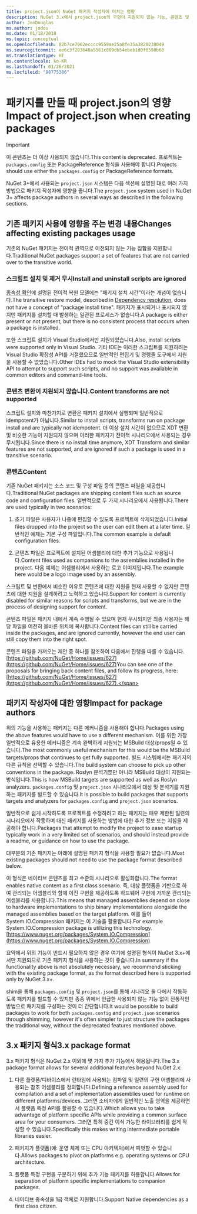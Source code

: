 ```yaml
---
title: project.json이 NuGet 패키지 작성자에 미치는 영향
description: NuGet 3.x에서 project.json의 구현이 지원되지 않는 기능, 콘텐츠 및 패키지 형식 등 패키지 작성자에 영향을 주는 방법에 대한 세부 정보입니다.
author: JonDouglas
ms.author: jodou
ms.date: 01/18/2018
ms.topic: conceptual
ms.openlocfilehash: 82b7ce7962ecccc9559ae25a8fe35a3820238049
ms.sourcegitcommit: ee6c3f203648a5561c809db54ebeb1d0f0598b68
ms.translationtype: HT
ms.contentlocale: ko-KR
ms.lasthandoff: 01/26/2021
ms.locfileid: "98775386"
---
```

# <a name="impact-of-projectjson-when-creating-packages"></a><span data-ttu-id="24c09-103">패키지를 만들 때 project.json의 영향</span><span class="sxs-lookup"><span data-stu-id="24c09-103">Impact of project.json when creating packages</span></span>

> [!Important]
> <span data-ttu-id="24c09-104">이 콘텐츠는 더 이상 사용되지 않습니다.</span><span class="sxs-lookup"><span data-stu-id="24c09-104">This content is deprecated.</span></span> <span data-ttu-id="24c09-105">프로젝트는 `packages.config` 또는 PackageReference 형식을 사용해야 합니다.</span><span class="sxs-lookup"><span data-stu-id="24c09-105">Projects should use either the `packages.config` or PackageReference formats.</span></span>

<span data-ttu-id="24c09-106">NuGet 3+에서 사용되는 `project.json` 시스템은 다음 섹션에 설명된 대로 여러 가지 방법으로 패키지 작성자에 영향을 줍니다.</span><span class="sxs-lookup"><span data-stu-id="24c09-106">The `project.json` system used in NuGet 3+ affects package authors in several ways as described in the following sections.</span></span>

## <a name="changes-affecting-existing-packages-usage"></a><span data-ttu-id="24c09-107">기존 패키지 사용에 영향을 주는 변경 내용</span><span class="sxs-lookup"><span data-stu-id="24c09-107">Changes affecting existing packages usage</span></span>

<span data-ttu-id="24c09-108">기존의 NuGet 패키지는 전이적 권역으로 이전되지 않는 기능 집합을 지원합니다.</span><span class="sxs-lookup"><span data-stu-id="24c09-108">Traditional NuGet packages support a set of features that are not carried over to the transitive world.</span></span>

### <a name="install-and-uninstall-scripts-are-ignored"></a><span data-ttu-id="24c09-109">스크립트 설치 및 제거 무시</span><span class="sxs-lookup"><span data-stu-id="24c09-109">Install and uninstall scripts are ignored</span></span>

<span data-ttu-id="24c09-110">[종속성 확인](../concepts/dependency-resolution.md#dependency-resolution-with-packagereference)에 설명된 전이적 복원 모델에는 "패키지 설치 시간"이라는 개념이 없습니다.</span><span class="sxs-lookup"><span data-stu-id="24c09-110">The transitive restore model, described in [Dependency resolution](../concepts/dependency-resolution.md#dependency-resolution-with-packagereference), does not have a concept of "package install time".</span></span> <span data-ttu-id="24c09-111">패키지가 표시되거나 표시되지 않지만 패키지를 설치할 때 발생하는 일관된 프로세스가 없습니다.</span><span class="sxs-lookup"><span data-stu-id="24c09-111">A package is either present or not present, but there is no consistent process that occurs when a package is installed.</span></span>

<span data-ttu-id="24c09-112">또한 스크립트 설치가 Visual Studio에서만 지원되었습니다.</span><span class="sxs-lookup"><span data-stu-id="24c09-112">Also, install scripts were supported only in Visual Studio.</span></span> <span data-ttu-id="24c09-113">기타 IDE는 이러한 스크립트를 지원하려는 Visual Studio 확장성 API를 거절했으므로 일반적인 편집기 및 명령줄 도구에서 지원을 사용할 수 없었습니다.</span><span class="sxs-lookup"><span data-stu-id="24c09-113">Other IDEs had to mock the Visual Studio extensibility API to attempt to support such scripts, and no support was available in common editors and command-line tools.</span></span>

### <a name="content-transforms-are-not-supported"></a><span data-ttu-id="24c09-114">콘텐츠 변환이 지원되지 않습니다.</span><span class="sxs-lookup"><span data-stu-id="24c09-114">Content transforms are not supported</span></span>

<span data-ttu-id="24c09-115">스크립트 설치와 마찬가지로 변환은 패키지 설치에서 실행되며 일반적으로 idempotent가 아닙니다.</span><span class="sxs-lookup"><span data-stu-id="24c09-115">Similar to install scripts, transforms run on package install and are typically not idempotent.</span></span> <span data-ttu-id="24c09-116">더 이상 설치 시간이 없으므로 XDT 변환 및 비슷한 기능이 지원되지 않으며 이러한 패키지가 전이적 시나리오에서 사용되는 경우 무시됩니다.</span><span class="sxs-lookup"><span data-stu-id="24c09-116">Since there is no install time anymore, XDT Transform and similar features are not supported, and are ignored if such a package is used in a transitive scenario.</span></span>

### <a name="content"></a><span data-ttu-id="24c09-117">콘텐츠</span><span class="sxs-lookup"><span data-stu-id="24c09-117">Content</span></span>

<span data-ttu-id="24c09-118">기존 NuGet 패키지는 소스 코드 및 구성 파일 등의 콘텐츠 파일을 제공합니다.</span><span class="sxs-lookup"><span data-stu-id="24c09-118">Traditional NuGet packages are shipping content files such as source code and configuration files.</span></span> <span data-ttu-id="24c09-119">일반적으로 두 가지 시나리오에서 사용됩니다.</span><span class="sxs-lookup"><span data-stu-id="24c09-119">There are used typically in two scenarios:</span></span>

1. <span data-ttu-id="24c09-120">초기 파일은 사용자가 나중에 편집할 수 있도록 프로젝트에 삭제되었습니다.</span><span class="sxs-lookup"><span data-stu-id="24c09-120">Initial files dropped into the project so the user can edit them at a later time.</span></span> <span data-ttu-id="24c09-121">일반적인 예제는 기본 구성 파일입니다.</span><span class="sxs-lookup"><span data-stu-id="24c09-121">The common example is default configuration files.</span></span>

1. <span data-ttu-id="24c09-122">콘텐츠 파일은 프로젝트에 설치된 어셈블리에 대한 추가 기능으로 사용됩니다.</span><span class="sxs-lookup"><span data-stu-id="24c09-122">Content files used as companions to the assemblies installed in the project.</span></span> <span data-ttu-id="24c09-123">다음 예제는 어셈블리에서 사용하는 로고 이미지입니다.</span><span class="sxs-lookup"><span data-stu-id="24c09-123">The example here would be a logo image used by an assembly.</span></span>

<span data-ttu-id="24c09-124">스크립트 및 변환에서 비슷한 이유로 콘텐츠에 대한 지원을 현재 사용할 수 없지만 콘텐츠에 대한 지원을 설계하려고 노력하고 있습니다.</span><span class="sxs-lookup"><span data-stu-id="24c09-124">Support for content is currently disabled for similar reasons for scripts and transforms, but we are in the process of designing support for content.</span></span>

<span data-ttu-id="24c09-125">콘텐츠 파일은 패키지 내에서 계속 수행될 수 있으며 현재 무시되지만 최종 사용자는 해당 파일을 여전히 올바른 위치에 복사합니다.</span><span class="sxs-lookup"><span data-stu-id="24c09-125">Content files can still be carried inside the packages, and are ignored currently, however the end user can still copy them into the right spot.</span></span>

<span data-ttu-id="24c09-126">콘텐츠 파일을 가져오는 제안 중 하나를 참조하여 다음에서 진행을 따를 수 있습니다. [https://github.com/NuGet/Home/issues/627](https://github.com/NuGet/Home/issues/627)</span><span class="sxs-lookup"><span data-stu-id="24c09-126">You can see one of the proposals for bringing back content files, and follow its progress, here: [https://github.com/NuGet/Home/issues/627](https://github.com/NuGet/Home/issues/627).</span></span>

## <a name="impact-for-package-authors"></a><span data-ttu-id="24c09-127">패키지 작성자에 대한 영향</span><span class="sxs-lookup"><span data-stu-id="24c09-127">Impact for package authors</span></span>

<span data-ttu-id="24c09-128">위의 기능을 사용하는 패키지는 다른 메커니즘을 사용해야 합니다.</span><span class="sxs-lookup"><span data-stu-id="24c09-128">Packages using the above features would have to use a different mechanism.</span></span> <span data-ttu-id="24c09-129">이를 위한 가장 일반적으로 유용한 메커니즘은 계속 완벽하게 지원되는 MSBuild 대상/props일 수 있습니다.</span><span class="sxs-lookup"><span data-stu-id="24c09-129">The most commonly useful mechanism for this would be the MSBuild targets/props that continues to get fully supported.</span></span> <span data-ttu-id="24c09-130">빌드 시스템에서는 패키지의 다른 규칙을 선택할 수 있습니다.</span><span class="sxs-lookup"><span data-stu-id="24c09-130">The build system can choose to pick up other conventions in the package.</span></span> <span data-ttu-id="24c09-131">Roslyn 분석기뿐만 아니라 MSBuild 대상이 지원되는 방식입니다.</span><span class="sxs-lookup"><span data-stu-id="24c09-131">This is how MSBuild targets are supported as well as Roslyn analyzers.</span></span> <span data-ttu-id="24c09-132">`packages.config` 및 `project.json` 시나리오에서 대상 및 분석기를 지원하는 패키지를 빌드할 수 있습니다.</span><span class="sxs-lookup"><span data-stu-id="24c09-132">It is possible to build packages that supports targets and analyzers for `packages.config` and `project.json` scenarios.</span></span>

<span data-ttu-id="24c09-133">일반적으로 쉽게 시작하도록 프로젝트를 수정하려고 하는 패키지는 매우 제한된 일련의 시나리오에서 작동하며 대신 패키지를 사용하는 방법에 대한 추가 정보 또는 지침을 제공해야 합니다.</span><span class="sxs-lookup"><span data-stu-id="24c09-133">Packages that attempt to modify the project to ease startup typically work in a very limited set of scenarios, and should instead provide a readme, or guidance on how to use the package.</span></span>

<span data-ttu-id="24c09-134">대부분의 기존 패키지는 아래에 설명된 패키지 형식을 사용할 필요가 없습니다.</span><span class="sxs-lookup"><span data-stu-id="24c09-134">Most existing packages should not need to use the package format described below.</span></span>

<span data-ttu-id="24c09-135">이 형식은 네이티브 콘텐츠를 최고 수준의 시나리오로 활성화합니다.</span><span class="sxs-lookup"><span data-stu-id="24c09-135">The format enables native content as a first class scenario.</span></span> <span data-ttu-id="24c09-136">즉, 대상 플랫폼을 기반으로 하여 관리되는 어셈블리와 함께 이진 구현을 제공하도록 하드웨어 구현에 가까운 관리되는 어셈블리를 사용합니다.</span><span class="sxs-lookup"><span data-stu-id="24c09-136">This means that managed assemblies depend on close to hardware implementations to ship binary implementations alongside the managed assemblies based on the target platform.</span></span> <span data-ttu-id="24c09-137">예를 들어 System.IO.Compression 패키지는 이 기술을 활용합니다.</span><span class="sxs-lookup"><span data-stu-id="24c09-137">For example System.IO.Compression package is utilizing this technology.</span></span> [https://www.nuget.org/packages/System.IO.Compression](https://www.nuget.org/packages/System.IO.Compression)

<span data-ttu-id="24c09-138">요약에서 위의 기능이 반드시 필요하지 않은 경우 여기에 설명된 형식이 NuGet 3.x+에서만 지원되므로 기존 패키지 형식을 사용하는 것이 좋습니다.</span><span class="sxs-lookup"><span data-stu-id="24c09-138">In summary if the functionality above is not absolutely necessary, we recommend sticking with the existing package format, as the format described here is supported only by NuGet 3.x+.</span></span>

<span data-ttu-id="24c09-139">shim을 통해 `packages.config` 및 `project.json`를 통해 시나리오 둘 다에서 작동하도록 패키지를 빌드할 수 있지만 종종 위에서 언급한 사용되지 않는 기능 없이 전통적인 방법으로 패키지를 구성하는 것이 더 간단합니다.</span><span class="sxs-lookup"><span data-stu-id="24c09-139">It would be possible to build packages to work for both `packages.config` and `project.json` scenarios through shimming, however it's often simpler to just structure the packages the traditional way, without the deprecated features mentioned above.</span></span>

## <a name="3x-package-format"></a><span data-ttu-id="24c09-140">3.x 패키지 형식</span><span class="sxs-lookup"><span data-stu-id="24c09-140">3.x package format</span></span>

<span data-ttu-id="24c09-141">3\.x 패키지 형식은 NuGet 2.x 이외에 몇 가지 추가 기능에서 허용됩니다.</span><span class="sxs-lookup"><span data-stu-id="24c09-141">The 3.x package format allows for several additional features beyond NuGet 2.x:</span></span>

1. <span data-ttu-id="24c09-142">다른 플랫폼/디바이스에서 런타임에 사용되는 컴파일 및 일련의 구현 어셈블리에 사용되는 참조 어셈블리를 정의합니다.</span><span class="sxs-lookup"><span data-stu-id="24c09-142">Defining a reference assembly used for compilation and a set of implementation assemblies used for runtime on different platforms/devices.</span></span> <span data-ttu-id="24c09-143">그러면 소비자에게 일반적인 노출 영역을 제공하면서 플랫폼 특정 API를 활용할 수 있습니다.</span><span class="sxs-lookup"><span data-stu-id="24c09-143">Which allows you to take advantage of platform specific APIs while providing a common surface area for your consumers.</span></span> <span data-ttu-id="24c09-144">그러면 특히 중간 이식 가능한 라이브러리를 쉽게 작성할 수 있습니다.</span><span class="sxs-lookup"><span data-stu-id="24c09-144">Specifically this makes writing intermediate portable libraries easier.</span></span>

1. <span data-ttu-id="24c09-145">패키지가 플랫폼(예: 운영 체제 또는 CPU 아키텍처)에서 피벗할 수 있습니다.</span><span class="sxs-lookup"><span data-stu-id="24c09-145">Allows packages to pivot on platforms e.g. operating systems or CPU architecture.</span></span>

1. <span data-ttu-id="24c09-146">플랫폼 특정 구현을 구분하기 위해 추가 기능 패키지를 허용합니다.</span><span class="sxs-lookup"><span data-stu-id="24c09-146">Allows for separation of platform specific implementations to companion packages.</span></span>

1. <span data-ttu-id="24c09-147">네이티브 종속성을 1급 객체로 지원합니다.</span><span class="sxs-lookup"><span data-stu-id="24c09-147">Support Native dependencies as a first class citizen.</span></span>
